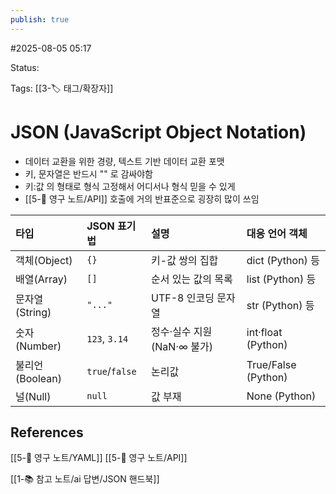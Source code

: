 ```yaml
---
publish: true
---
```

#2025-08-05 05:17

Status: 

Tags: [[3-🏷️ 태그/확장자]]

# JSON (JavaScript Object Notation)
- 데이터 교환을 위한 경량, 텍스트 기반 데이터 교환 포맷
- 키, 문자열은 반드시 "" 로 감싸야함
- 키:값 의 형태로 형식 고정해서 어디서나 형식 믿을 수 있게
- [[5-💎 영구 노트/API]] 호출에 거의 반표준으로 굉장히 많이 쓰임

| 타입           | JSON 표기법       | 설명                  | 대응 언어 객체            |
| :----------- | :------------- | :------------------ | :------------------ |
| 객체(Object)   | `{}`           | 키-값 쌍의 집합           | dict (Python) 등     |
| 배열(Array)    | `[]`           | 순서 있는 값의 목록         | list (Python) 등     |
| 문자열(String)  | `"..."`        | UTF-8 인코딩 문자열       | str (Python) 등      |
| 숫자(Number)   | `123`, `3.14`  | 정수·실수 지원 (NaN·∞ 불가) | int·float (Python)  |
| 불리언(Boolean) | `true`/`false` | 논리값                 | True/False (Python) |
| 널(Null)      | `null`         | 값 부재                | None (Python)       |

## References
 [[5-💎 영구 노트/YAML]]
 [[5-💎 영구 노트/API]]

[[1-📚 참고 노트/ai 답변/JSON 핸드북]]